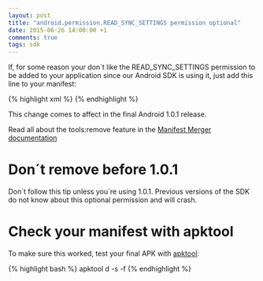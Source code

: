 ```yaml
---
layout: post
title: "android.permission.READ_SYNC_SETTINGS permission optional"
date: 2015-06-26 14:00:00 +1
comments: true
tags: sdk
---
```

If, for some reason your don´t like the READ_SYNC_SETTINGS permission to be added to your application since our Android SDK is using it, just add this line to your manifest:

{% highlight xml %}
<uses-permission
            android:name="android.permission.READ_SYNC_SETTINGS"
            tools:node="remove"
            tools:selector="com.sensorberg.sdk" />
{% endhighlight %}

This change comes to affect in the final Android 1.0.1 release.

Read all about the tools:remove feature in the [Manifest Merger documentation](http://tools.android.com/tech-docs/new-build-system/user-guide/manifest-merger#TOC-tools:node-markers)


<div class="callout callout-alert">
    <h1><i class='fa fa-exclamation-triangle'/></i>Don´t remove before 1.0.1</h1>
    <p>Don´t follow this tip unless you´re using 1.0.1. Previous versions of the SDK do not know about this optional permission and will crash.</p>
</div>

<!--more-->

<div class="callout callout-info">
    <h1><i class='fa fa-info-circle'/></i>Check your manifest with apktool</h1>
    <p>To make sure this worked, test your final APK with <a href="http://ibotpeaches.github.io/Apktool/">apktool</a>:</p>
{% highlight bash %}
apktool d -s -f <your-apk-file>
{% endhighlight %}
</div>






